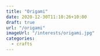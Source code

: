 ```yaml
---
title: "Origami"
date: 2020-12-30T11:10:26+10:00
draft: true
url: "/origami"
imageUrl: "/interests/origami.jpg"
categories:
  - crafts
---
```

